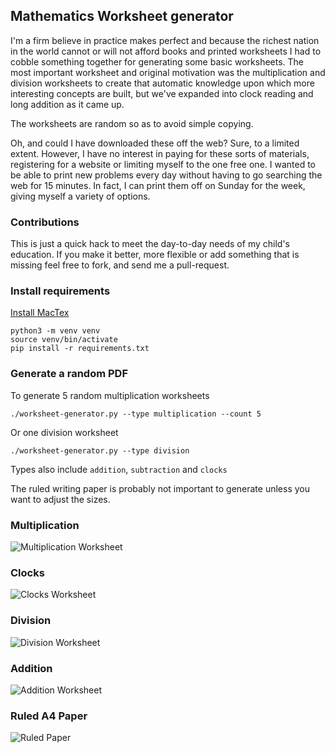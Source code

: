 ## Mathematics Worksheet generator

I'm a firm believe in practice makes perfect and because the richest nation in the world cannot or will not afford books and printed worksheets I had to cobble something together for generating some basic worksheets. The most important worksheet and original motivation was the multiplication and division worksheets to create that automatic knowledge upon which more interesting concepts are built, but we've expanded into clock reading and long addition as it came up.

The worksheets are random so as to avoid simple copying.

Oh, and could I have downloaded these off the web? Sure, to a limited extent. However, I have no interest in paying for these sorts of materials, registering for a website or limiting myself to the one free one. I wanted to be able to print new problems every day without having to go searching the web for 15 minutes. In fact, I can print them off on Sunday for the week, giving myself a variety of options.

### Contributions

This is just a quick hack to meet the day-to-day needs of my child's education. If you make it better, more flexible or add something that is missing feel free to fork, and send me a pull-request.

### Install requirements

[Install MacTex](https://tug.org/mactex/)

    python3 -m venv venv
    source venv/bin/activate
    pip install -r requirements.txt

### Generate a random PDF

To generate 5 random multiplication worksheets

    ./worksheet-generator.py --type multiplication --count 5

Or one division worksheet

    ./worksheet-generator.py --type division

Types also include `addition`, `subtraction` and `clocks`

The ruled writing paper is probably not important to generate unless 
you want to adjust the sizes.

### Multiplication
![Multiplication Worksheet](samples/multiplication.jpg)

### Clocks
![Clocks Worksheet](samples/clocks.jpg)

### Division
![Division Worksheet](samples/division.jpg)

### Addition
![Addition Worksheet](samples/addition.jpg)

### Ruled A4 Paper
![Ruled Paper](samples/ruled-paper.jpg)

